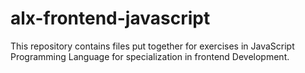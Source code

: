 # alx-frontend-javascript
This repository contains files put together for exercises in JavaScript Programming Language for specialization in frontend Development.
